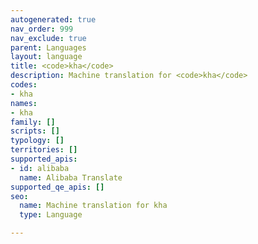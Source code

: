 ```yaml
---
autogenerated: true
nav_order: 999
nav_exclude: true
parent: Languages
layout: language
title: <code>kha</code>
description: Machine translation for <code>kha</code>
codes:
- kha
names:
- kha
family: []
scripts: []
typology: []
territories: []
supported_apis:
- id: alibaba
  name: Alibaba Translate
supported_qe_apis: []
seo:
  name: Machine translation for kha
  type: Language

---
```


